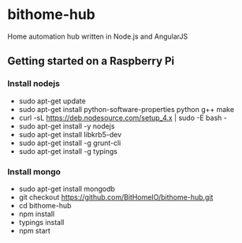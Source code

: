 # bithome-hub
Home automation hub written in Node.js and AngularJS

## Getting started on a Raspberry Pi

### Install nodejs
- sudo apt-get update
- sudo apt-get install python-software-properties python g++ make
- curl -sL https://deb.nodesource.com/setup_4.x | sudo -E bash -
- sudo apt-get install -y nodejs
- sudo apt-get install libkrb5-dev
- sudo apt-get install -g grunt-cli
- sudo apt-get install -g typings

### Install mongo
- sudo apt-get install mongodb
- git checkout https://github.com/BitHomeIO/bithome-hub.git
- cd bithome-hub
- npm install
- typings install
- npm start
